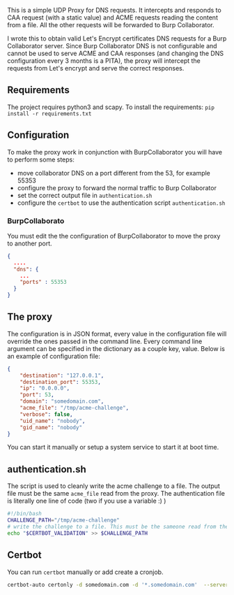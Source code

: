 This is a simple UDP Proxy for DNS requests.
It intercepts and responds to CAA request (with a static value) and ACME requests reading the content from a file. All the other requests will be forwarded to Burp Collaborator.

I wrote this to obtain valid Let's Encrypt certificates DNS requests for a Burp Collaborator server. Since Burp Collaborator DNS is not configurable and cannot be used to serve ACME and CAA responses (and changing the DNS configuration every 3 months is a PITA), the proxy will intercept the requests from Let's encrypt and serve the correct responses.

## Requirements
The project requires python3 and scapy.
To install the requirements:
`pip install -r requirements.txt`


## Configuration
To make the proxy work in conjunction with BurpCollaborator you will have to perform some steps:
* move collaborator DNS on a port different from the 53, for example 55353
* configure the proxy to forward the normal traffic to Burp Collaborator
* set the correct output file in `authentication.sh`
* configure the `certbot` to use the authentication script `authentication.sh`

### BurpCollaborato
You must edit the the configuration of BurpCollaborator to move the proxy to another port.

```JSON
{
  ....
  "dns": {
  	...
    "ports" : 55353
  }
} 

```

## The proxy
The configuration is in JSON format, every value in the configuration file will override the ones passed in the command line. Every command line argument can be specified in the dictionary as a couple key, value.
Below is an example of configuration file:
```JSON
{
	"destination": "127.0.0.1",
	"destination_port": 55353,
	"ip": "0.0.0.0",
	"port": 53,
	"domain": "somedomain.com",
	"acme_file": "/tmp/acme-challenge",
	"verbose": false,
	"uid_name": "nobody",
	"gid_name": "nobody"
}
```

You can start it manually or setup a system service to start it at boot time.


## authentication.sh
The script is used to cleanly write the acme challenge to a file. The output file must be the same `acme_file` read from the proxy.
The authentication file is literally one line of code (two if you use a variable :) )
```bash
#!/bin/bash
CHALLENGE_PATH="/tmp/acme-challenge"
# write the challenge to a file. This must be the sameone read from the proxy
echo "$CERTBOT_VALIDATION" >> $CHALLENGE_PATH
```

## Certbot
You can run `certbot` manually or add create a cronjob.
```bash
certbot-auto certonly -d somedomain.com -d '*.somedomain.com'  --server https://acme-v02.api.letsencrypt.org/directory --manual --agree-tos --no-eff-email --manual-public-ip-logging-ok --preferred-challenges dns-01 --manual-auth-hook  <path_to_autentication.sh> -m info@somedomain.com -q
```
